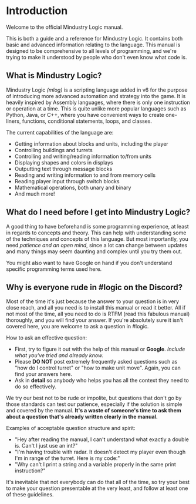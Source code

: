 # Introduction

Welcome to the official Mindustry Logic manual.

This is both a guide and a reference for Mindustry Logic. It contains both basic and advanced information relating to the language. This manual is designed to be comprehensive to all levels of programming, and we're trying to make it understood by people who don't even know what code is.

## What is Mindustry Logic?

Mindustry Logic *(mlog)* is a scripting language added in v6 for the purpose of introducing more advanced automation and strategy into the game. It is heavily inspired by Assembly languages, where there is only one instruction or operation at a time. This is quite unlike more popular languages such as Python, Java, or C++, where you have convenient ways to create one-liners, functions, conditional statements, loops, and classes.

The current capabilities of the language are:
  * Getting information about blocks and units, including the player
  * Controlling buildings and turrets
  * Controlling and writing/reading information to/from units
  * Displaying shapes and colors in displays
  * Outputting text through message blocks
  * Reading and writing information to and from memory cells
  * Reading player input through switch blocks
  * Mathematical operations, both unary and binary
  * And much more!
  
## What do I need before I get into Mindustry Logic?

A good thing to have beforehand is some programming experience, at least in regards to concepts and theory. This can help with understanding some of the techniques and concepts of this language. But most importantly, you need *patience and an open mind*, since a lot can change between updates and many things may seem daunting and complex until you try them out.

You might also want to have Google on hand if you don't understand specific programming terms used here.

## Why is everyone rude in #logic on the Discord?

Most of the time it's just because the answer to your question is in very close reach, and all you need is to install this manual or read it better. All if not most of the time, all you need to do is RTFM (read this fabulous manual) thoroughly, and you will find your answer. If you're absolutely sure it isn't covered here, you are welcome to ask a question in #logic. 

How to ask an effective question:
  * First, try to figure it out with the help of this manual or **Google**. *Include what you've tried and already know.*
  * Please __**DO NOT**__ post extremely frequently asked questions such as "how do I control turret" or "how to make unit move". Again, you can find your answers here.
  * Ask in __**detail**__ so anybody who helps you has all the context they need to do so effectively.

We try our best not to be rude or impolite, but questions that don't go by those standards can test our patience, especially if the solution is simple and covered by the manual. __**It's a waste of someone's time to ask them about a question that's already written clearly in the manual.**__

Examples of acceptable question structure and spirit:
  * "Hey after reading the manual, I can't understand what exactly a double is. Can't I just use an int?"
  * "I'm having trouble with radar. It doesn't detect my player even though I'm in range of the turret. Here is my code:"
  * "Why can't I print a string and a variable properly in the same print instruction?"

It's inevitable that not everybody can do that all of the time, so try your best to make your question presentable at the very least, and follow at least one of these guidelines.